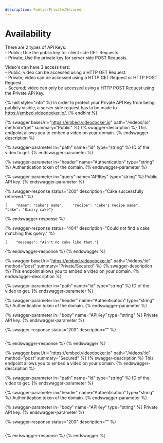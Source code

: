 ```yaml
---
description: Public/Private/Secured
---
```


# Availability

There are 2 types of API Keys:\
\- Public; Use the public key for client side GET Requests\
\- Private; Use the private key for server side POST Requests.

Video's can have 3 access tiers:\
\- Public; video can be accessed using a HTTP GET Request.\
\- Private; video can be accessed using a HTTP GET Request or HTTP POST Request.\
\- Secured; video can only be accessed using a HTTP POST Request using the Private API Key.

{% hint style="info" %}
In order to protect your Private API Key from being publicly visible, a server side request has to be made to https://embed.videodocker.io/.
{% endhint %}

{% swagger baseUrl="https://embed.videodocker.io" path="/videos/:id" method="get" summary="Public" %}
{% swagger-description %}
This endpoint allows you to embed a video on your domain.
{% endswagger-description %}

{% swagger-parameter in="path" name="id" type="string" %}
ID of the video to get.
{% endswagger-parameter %}

{% swagger-parameter in="header" name="Authentication" type="string" %}
Authentication token of the domain.
{% endswagger-parameter %}

{% swagger-parameter in="query" name="APIKey" type="string" %}
Public API key.
{% endswagger-parameter %}

{% swagger-response status="200" description="Cake successfully retrieved." %}
```
{    "name": "Cake's name",    "recipe": "Cake's recipe name",    "cake": "Binary cake"}
```
{% endswagger-response %}

{% swagger-response status="404" description="Could not find a cake matching this query." %}
```
{    "message": "Ain't no cake like that."}
```
{% endswagger-response %}
{% endswagger %}

{% swagger baseUrl="https://embed.videodocker.io" path="/videos/:id" method="post" summary="Private/Secured" %}
{% swagger-description %}
This endpoint allows you to embed a video on your domain.
{% endswagger-description %}

{% swagger-parameter in="path" name="id" type="string" %}
ID of the video to get.
{% endswagger-parameter %}

{% swagger-parameter in="header" name="Authentication" type="string" %}
Authentication token of the domain.
{% endswagger-parameter %}

{% swagger-parameter in="body" name="APIKey" type="string" %}
Private API key.
{% endswagger-parameter %}

{% swagger-response status="200" description="" %}
```
```
{% endswagger-response %}
{% endswagger %}

{% swagger baseUrl="https://embed.videodocker.io" path="/videos/:id" method="post" summary="Secured" %}
{% swagger-description %}
This endpoint allows you to embed a video on your domain.
{% endswagger-description %}

{% swagger-parameter in="path" name="id" type="string" %}
ID of the video to get.
{% endswagger-parameter %}

{% swagger-parameter in="header" name="Authentication" type="string" %}
Authentication token of the domain.
{% endswagger-parameter %}

{% swagger-parameter in="body" name="APIKey" type="string" %}
Private API key.
{% endswagger-parameter %}

{% swagger-response status="200" description="" %}
```
```
{% endswagger-response %}
{% endswagger %}

